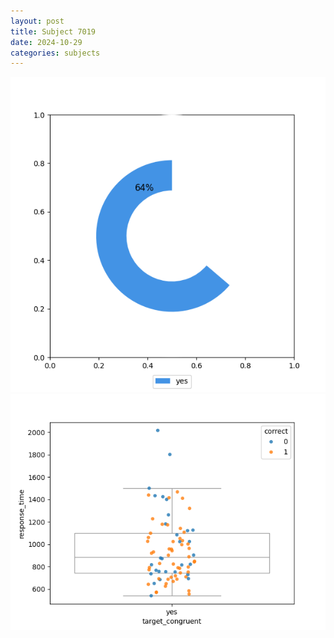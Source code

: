 ```yaml
---
layout: post
title: Subject 7019
date: 2024-10-29
categories: subjects
---
```


![](data/7019/run-26/7019_accuracy_target_congruence.png)
![](data/7019/run-26/7019_rt_congruence.png)
